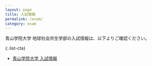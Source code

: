 ```yaml
---
layout: page
title: 入試情報
permalink: /exam/
category: exam
---
```


青山学院大学 地球社会共生学部の入試情報は、以下よりご確認ください。

{:.list-cta}
*   [青山学院大学 入試情報](http://www.aoyama.ac.jp/admission/undergraduate/examination/)